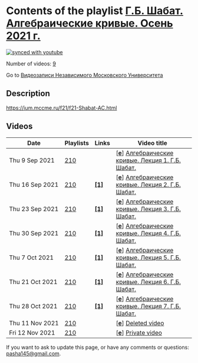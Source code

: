 # Contents of the playlist [Г.Б. Шабат. Алгебраические кривые. Осень 2021 г.](https://www.youtube.com/playlist?list=PLp9ABVh6_x4HrGcN0_4uJXD9S1otP6Fe1)

[![synced with youtube](https://img.shields.io/github/last-commit/mathphysschool/mathphysschool.github.io/autoupdate1?label=synced%20with%20youtube)](https://github.com/mathphysschool/mathphysschool.github.io/commits/autoupdate1)

Number of videos: [9](#videos)

Go to [Видеозаписи Независимого Московского Университета](../README.md)

## Description

<https://ium.mccme.ru/f21/f21-Shabat-AC.html>

## Videos

|Date|Playlists|Links|Video title|
|---|---|---|---|
| Thu&nbsp;9&nbsp;Sep&nbsp;2021 | [210](../playlists/210 "Г.Б. Шабат. Алгебраические кривые. Осень 2021 г.") |  | [[**e**](https://studio.youtube.com/video/OVYkDJEjxXo/edit "Edit")] [Алгебраические кривые. Лекция 1. Г.Б. Шабат.](https://www.youtube.com/watch?v=OVYkDJEjxXo&list=PLp9ABVh6_x4HrGcN0_4uJXD9S1otP6Fe1 "Спецкурс для 2 курса и старше.") |
| Thu&nbsp;16&nbsp;Sep&nbsp;2021 | [210](../playlists/210 "Г.Б. Шабат. Алгебраические кривые. Осень 2021 г.") | [**[1]**](https://ium.mccme.ru/f21/f21-Shabat-AC.html) | [[**e**](https://studio.youtube.com/video/DttIiHbAaEQ/edit "Edit")] [Алгебраические кривые. Лекция 2. Г.Б. Шабат.](https://www.youtube.com/watch?v=DttIiHbAaEQ&list=PLp9ABVh6_x4HrGcN0_4uJXD9S1otP6Fe1 "Спецкурс для 2 курса и старше.&#013;Страница курса: https://ium.mccme.ru/f21/f21-Shabat-AC.html") |
| Thu&nbsp;23&nbsp;Sep&nbsp;2021 | [210](../playlists/210 "Г.Б. Шабат. Алгебраические кривые. Осень 2021 г.") | [**[1]**](https://ium.mccme.ru/f21/f21-Shabat-AC.html) | [[**e**](https://studio.youtube.com/video/WasoompdTbk/edit "Edit")] [Алгебраические кривые. Лекция 3. Г.Б. Шабат.](https://www.youtube.com/watch?v=WasoompdTbk&list=PLp9ABVh6_x4HrGcN0_4uJXD9S1otP6Fe1 "Спецкурс для 2 курса и старше.&#013;Страница курса: https://ium.mccme.ru/f21/f21-Shabat-AC.html") |
| Thu&nbsp;30&nbsp;Sep&nbsp;2021 | [210](../playlists/210 "Г.Б. Шабат. Алгебраические кривые. Осень 2021 г.") | [**[1]**](https://ium.mccme.ru/f21/f21-Shabat-AC.html) | [[**e**](https://studio.youtube.com/video/pODhonyffRk/edit "Edit")] [Алгебраические кривые. Лекция 4. Г.Б. Шабат.](https://www.youtube.com/watch?v=pODhonyffRk&list=PLp9ABVh6_x4HrGcN0_4uJXD9S1otP6Fe1 "Спецкурс для 2 курса и старше.&#013;Страница курса: https://ium.mccme.ru/f21/f21-Shabat-AC.html") |
| Thu&nbsp;7&nbsp;Oct&nbsp;2021 | [210](../playlists/210 "Г.Б. Шабат. Алгебраические кривые. Осень 2021 г.") | [**[1]**](https://ium.mccme.ru/f21/f21-Shabat-AC.html) | [[**e**](https://studio.youtube.com/video/Mixpg3XIwKI/edit "Edit")] [Алгебраические кривые. Лекция 5. Г.Б. Шабат.](https://www.youtube.com/watch?v=Mixpg3XIwKI&list=PLp9ABVh6_x4HrGcN0_4uJXD9S1otP6Fe1 "Спецкурс для 2 курса и старше.&#013;Страница курса: https://ium.mccme.ru/f21/f21-Shabat-AC.html") |
| Thu&nbsp;21&nbsp;Oct&nbsp;2021 | [210](../playlists/210 "Г.Б. Шабат. Алгебраические кривые. Осень 2021 г.") | [**[1]**](https://ium.mccme.ru/f21/f21-Shabat-AC.html) | [[**e**](https://studio.youtube.com/video/_Fd4MBZ_sBE/edit "Edit")] [Алгебраические кривые. Лекция 6. Г.Б. Шабат.](https://www.youtube.com/watch?v=_Fd4MBZ_sBE&list=PLp9ABVh6_x4HrGcN0_4uJXD9S1otP6Fe1 "Спецкурс для 2 курса и старше.&#013;Страница курса: https://ium.mccme.ru/f21/f21-Shabat-AC.html") |
| Thu&nbsp;28&nbsp;Oct&nbsp;2021 | [210](../playlists/210 "Г.Б. Шабат. Алгебраические кривые. Осень 2021 г.") | [**[1]**](https://ium.mccme.ru/f21/f21-Shabat-AC.html) | [[**e**](https://studio.youtube.com/video/TbexCYV9XLQ/edit "Edit")] [Алгебраические кривые. Лекция 7. Г.Б. Шабат.](https://www.youtube.com/watch?v=TbexCYV9XLQ&list=PLp9ABVh6_x4HrGcN0_4uJXD9S1otP6Fe1 "Спецкурс для 2 курса и старше.&#013;Страница курса: https://ium.mccme.ru/f21/f21-Shabat-AC.html") |
| Thu&nbsp;11&nbsp;Nov&nbsp;2021 | [210](../playlists/210 "Г.Б. Шабат. Алгебраические кривые. Осень 2021 г.") |  | [[**e**](https://studio.youtube.com/video/b0ccktDTkCk/edit "Edit")] [Deleted video](https://www.youtube.com/watch?v=b0ccktDTkCk&list=PLp9ABVh6_x4HrGcN0_4uJXD9S1otP6Fe1 "This video is unavailable.") |
| Fri&nbsp;12&nbsp;Nov&nbsp;2021 | [210](../playlists/210 "Г.Б. Шабат. Алгебраические кривые. Осень 2021 г.") |  | [[**e**](https://studio.youtube.com/video/8HWhImCPqZU/edit "Edit")] [Private video](https://www.youtube.com/watch?v=8HWhImCPqZU&list=PLp9ABVh6_x4HrGcN0_4uJXD9S1otP6Fe1 "This video is private.") |


 If you want to ask to update this page, or have any comments or questions: <pasha145@gmail.com>.